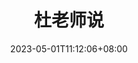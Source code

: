 ---
title: "杜老师说"
tags: [个人站点]
date: 2023-05-01T11:12:06+08:00
externalUrl: "https://dusays.com"
showDate: false
showAuthor: false
showReadingTime: false
showEdit: false
showLikes: false
showViews: false
layoutBackgroundHeaderSpace: false
---